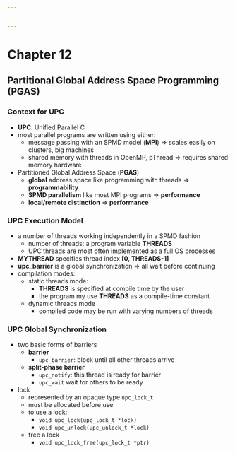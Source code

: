 ```yaml
---


---
```


<h1 id="chapter-12">Chapter 12</h1>
<h2 id="partitional-global-address-space-programming-pgas">Partitional Global Address Space Programming (PGAS)</h2>
<h3 id="context-for-upc">Context for UPC</h3>
<ul>
<li><strong>UPC</strong>: Unified Parallel C</li>
<li>most parallel programs are written using either:
<ul>
<li>message passing with an SPMD model (<strong>MPI</strong>) =&gt; scales easily on clusters, big machines</li>
<li>shared memory with threads in OpenMP, pThread =&gt; requires shared memory hardware</li>
</ul>
</li>
<li>Partitioned Global Address Space (<strong>PGAS</strong>)
<ul>
<li><strong>global</strong> address space like programming with threads =&gt; <strong>programmability</strong></li>
<li><strong>SPMD parallelism</strong> like most MPI programs =&gt; <strong>performance</strong></li>
<li><strong>local/remote distinction</strong> =&gt; <strong>performance</strong></li>
</ul>
</li>
</ul>
<h3 id="upc-execution-model">UPC Execution Model</h3>
<ul>
<li>a number of threads working independently in a SPMD fashion
<ul>
<li>number of threads: a program variable <strong>THREADS</strong></li>
<li>UPC threads are most often implemented as a full OS processes</li>
</ul>
</li>
<li><strong>MYTHREAD</strong> specifies thread index <strong>[0, THREADS-1]</strong></li>
<li><strong>upc_barrier</strong> is a global synchronization =&gt; all wait before continuing</li>
<li>compilation modes:
<ul>
<li>static threads mode:
<ul>
<li><strong>THREADS</strong> is specified at compile time by the user</li>
<li>the program my use <strong>THREADS</strong> as a compile-time constant</li>
</ul>
</li>
<li>dynamic threads mode
<ul>
<li>compiled code may be run with varying numbers of threads</li>
</ul>
</li>
</ul>
</li>
</ul>
<h3 id="upc-global-synchronization">UPC Global Synchronization</h3>
<ul>
<li>two basic forms of barriers
<ul>
<li><strong>barrier</strong>
<ul>
<li><code>upc_barrier</code>: block until all other threads arrive</li>
</ul>
</li>
<li><strong>split-phase barrier</strong>
<ul>
<li><code>upc_notify</code>: this thread is ready for barrier</li>
<li><code>upc_wait</code> wait for others to be ready</li>
</ul>
</li>
</ul>
</li>
<li>lock
<ul>
<li>represented by an opaque type <code>upc_lock_t</code></li>
<li>must be allocated before use</li>
<li>to use a lock:
<ul>
<li><code>void upc_lock(upc_lock_t *lock)</code></li>
<li><code>void upc_unlock(upc_unlock_t *lock)</code></li>
</ul>
</li>
<li>free a lock
<ul>
<li><code>void upc_lock_free(upc_lock_t *ptr)</code></li>
</ul>
</li>
</ul>
</li>
</ul>

